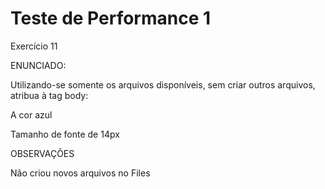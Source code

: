 # Teste de Performance 1

Exercício 11

ENUNCIADO:

Utilizando-se somente os arquivos disponíveis, sem criar outros arquivos, atribua à tag body:

A cor azul

Tamanho de fonte de 14px

OBSERVAÇÕES

Não criou novos arquivos no Files
